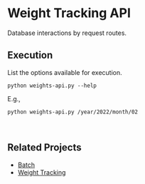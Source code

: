 # Weight Tracking API

Database interactions by request routes.

## Execution

List the options available for execution.

`python weights-api.py --help`

E.g.,

`python weights-api.py /year/2022/month/02`

<br/>

## Related Projects

- [Batch](../batch/)
- [Weight Tracking](..)
